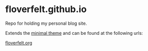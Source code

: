 # floverfelt.github.io

Repo for holding my personal blog site.

Extends the [minimal theme](https://github.com/pages-themes/minimal) and can be found at the following urls:

[floverfelt.org](www.floverfelt.org)
